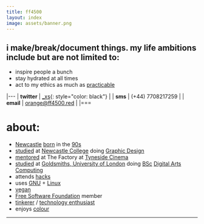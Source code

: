 ```yaml
---
title: ff4500
layout: index
image: assets/banner.png
---
```


## i make/break/document things. my life ambitions include but are not limited to:
  
+	inspire people a bunch  
+   stay hydrated at all times  
+   act to my ethics as much as [practicable]  

|---
| __twitter__  |  [_xs](https://twitter.com/_xs){: style="color: black"} |
| __sms__      |  (+44) 7708217259                              |
| __email__    |  orange@ff4500.red                             |
|===

# about:

+   [Newcastle][Newcastle] [born][born] in the [90s]  
+   [studied] at [Newcastle College] doing [Graphic Design]   
+   [mentored] at The Factory at [Tyneside Cinema]  
+   [studied] at [Goldsmiths, University of London] doing [BSc][BSc] [Digital Arts][Digital Arts] [Computing][Computing]  
+   attends [hacks]  
+   uses [GNU] + [Linux] 
+   [vegan]  
+   [Free Software Foundation] member  
+   [tinkerer] / [technology enthusiast]  
+   enjoys [colour]  
  
---  
  
[practicable]: http://en.wiktionary.org/wiki/practicable
[Newcastle]: http://en.wikipedia.org/wiki/Newcastle_Upon_Tyne
[born]: http://en.wikipedia.org/wiki/Birth
[90s]: http://en.wikipedia.org/wiki/1990s
[studied]: http://en.wikipedia.org/wiki/Learning
[Newcastle College]: http://en.wikipedia.org/wiki/Newcastle_College
[Graphic Design]: http://en.wikipedia.org/wiki/Graphic_Design
[mentored]: http://en.wikipedia.org/wiki/Education
[Tyneside Cinema]: http://en.wikipedia.org/wiki/Tyneside_Cinema
[Goldsmiths, University of London]: http://en.wikipedia.org/wiki/Goldsmiths,_University_of_London
[Bsc]: http://en.wikipedia.org/wiki/Bachelor_of_Science
[Digital Arts]: http://en.wikipedia.org/wiki/Digital_art
[Computing]: http://en.wikipedia.org/wiki/Computing
[hacks]: http://en.wikipedia.org/wiki/Hackathon
[GNU]: http://en.wikipedia.org/wiki/GNU
[Linux]: http://en.wikipedia.org/wiki/Linux
[vegan]: http://en.wikipedia.org/wiki/Veganism
[Free Software Foundation]: http://en.wikipedia.org/wiki/Free_Software_Foundation
[tinkerer]: http://en.wikipedia.org/wiki/Maker_culture
[technology enthusiast]: http://en.wikipedia.org/wiki/Hacker_Culture
[colour]: http://en.wikipedia.org/wiki/Color
